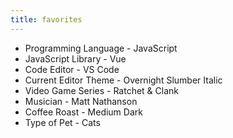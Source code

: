 ```yaml
---
title: favorites
---
```


- Programming Language - JavaScript
- JavaScript Library - Vue
- Code Editor - VS Code
- Current Editor Theme - Overnight Slumber Italic
- Video Game Series - Ratchet & Clank
- Musician - Matt Nathanson
- Coffee Roast - Medium Dark
- Type of Pet - Cats
